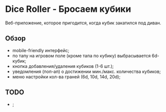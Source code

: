 # Dice Roller - Бросаем кубики

Веб-приложение, которое пригодится, когда кубик закатился под диван.

## Обзор

- mobile-friendly интерфейс;
- по тапу на игровом поле (кроме тапа по кубику) выбрасывается 6d-кубик;
- кнопка добавления/удаления кубиков (1-6 шт.);
- уведомления (поп-ап) о достижении мин./макс. количества кубиков;
- меню настройки кол-ва граней (6d, 10d, 14d, 20d);

## TODO

- ;
